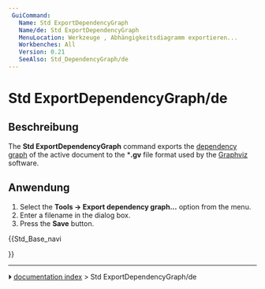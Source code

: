 ```yaml
---
 GuiCommand:
   Name: Std ExportDependencyGraph
   Name/de: Std ExportDependencyGraph
   MenuLocation: Werkzeuge , Abhängigkeitsdiagramm exportieren...
   Workbenches: All
   Version: 0.21
   SeeAlso: Std_DependencyGraph/de
---
```


# Std ExportDependencyGraph/de



## Beschreibung


<div lang="en" dir="ltr" class="mw-content-ltr">

The **Std ExportDependencyGraph** command exports the [dependency graph](Std_DependencyGraph.md) of the active document to the ***.gv** file format used by the [Graphviz](https://graphviz.org/) software.


</div>



## Anwendung


<div lang="en" dir="ltr" class="mw-content-ltr">

1.  Select the **Tools → Export dependency graph...** option from the menu.
2.  Enter a filename in the dialog box.
3.  Press the **Save** button.


</div>





{{Std_Base_navi

}}



---
⏵ [documentation index](../README.md) > Std ExportDependencyGraph/de
